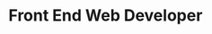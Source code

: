 # Front End Web Developer


<!---
rodneymaiato/rodneymaiato is a ✨ special ✨ repository because its `README.md` (this file) appears on your GitHub profile.
You can click the Preview link to take a look at your changes.
--->

